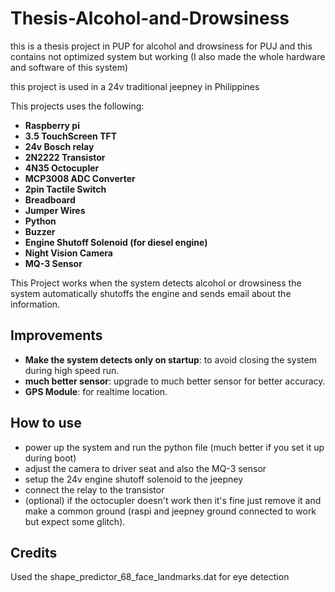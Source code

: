 # Thesis-Alcohol-and-Drowsiness
this is a thesis project in PUP for alcohol and drowsiness for PUJ and this contains not optimized system but working (I also made the whole hardware and software of this system)

this project is used in a 24v traditional jeepney in Philippines

This projects uses the following:
- **Raspberry pi**
- **3.5 TouchScreen TFT**
- **24v Bosch relay**
- **2N2222 Transistor**
- **4N35 Octocupler**
- **MCP3008 ADC Converter**
- **2pin Tactile Switch**
- **Breadboard**
- **Jumper Wires**
- **Python**
- **Buzzer**
- **Engine Shutoff Solenoid (for diesel engine)**
- **Night Vision Camera**
- **MQ-3 Sensor**

This Project works when the system detects alcohol or drowsiness the system automatically shutoffs the engine and sends email about the information. 

## Improvements

- **Make the system detects only on startup**: to avoid closing the system during high speed run.
- **much better sensor**: upgrade to much better sensor for better accuracy.
- **GPS Module**: for realtime location.

## How to use
- power up the system and run the python file (much better if you set it up during boot)
- adjust the camera to driver seat and also the MQ-3 sensor
- setup the 24v engine shutoff solenoid to the jeepney 
- connect the relay to the transistor
- (optional) if the octocupler doesn't work then it's fine just remove it and make a common ground (raspi and jeepney ground connected to work but expect some glitch).

## Credits
Used the shape_predictor_68_face_landmarks.dat for eye detection
